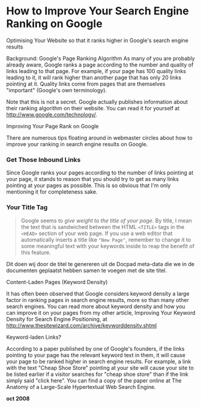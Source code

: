 
# How to Improve Your Search Engine Ranking on Google

Optimising Your Website so that it ranks higher in Google's search
engine results

Background: Google's Page Ranking Algorithm As many of you are probably
already aware, Google ranks a page according to the number and quality
of links leading to that page. For example, if your page has 100 quality
links leading to it, it will rank higher than another page that has only
20 links pointing at it. Quality links come from pages that are
themselves "important" (Google's own terminology).

Note that this is not a secret. Google actually publishes information
about their ranking algorithm on their website. You can read it for
yourself at http://www.google.com/technology/.

Improving Your Page Rank on Google

There are numerous tips floating around in webmaster circles about how
to improve your ranking in search engine results on Google.

### Get Those Inbound Links

Since Google ranks your pages according to the number of links pointing
at your page, it stands to reason that you should try to get as many
links pointing at your pages as possible. This is so obvious that I'm
only mentioning it for completeness sake.

### Your Title Tag

> Google seems to *give weight to the title of your page*. By title, I
mean the text that is sandwiched between the HTML `<TITLE>` tags in the
`<HEAD>` section of your web page. If you use a web editor that
automatically inserts a title like `"New Page"`, remember to change it
to some meaningful text with your keywords inside to reap the benefit of
this feature.

Dit doen wij door de titel te genereren uit de Docpad meta-data die we
in de documenten geplaatst hebben samen te voegen met de site titel.


Content-Laden Pages (Keyword Density)

It has often been observed that Google considers keyword density a large
factor in ranking pages in search engine results, more so than many
other search engines. You can read more about keyword density and how
you can improve it on your pages from my other article, Improving Your
Keyword Density for Search Engine Positioning, at
http://www.thesitewizard.com/archive/keyworddensity.shtml

Keyword-laden Links?

According to a paper published by one of Google's founders, if the links
pointing to your page has the relevant keyword text in them, it will
cause your page to be ranked higher in search engine results. For
example, a link with the text "Cheap Shoe Store" pointing at your site
will cause your site to be listed earlier if a visitor searches for
"cheap shoe store" than if the link simply said "click here". You can
find a copy of the paper online at The Anatomy of a Large-Scale
Hypertextual Web Search Engine.

**oct 2008**